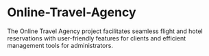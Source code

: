 # Online-Travel-Agency
The Online Travel Agency project facilitates seamless flight and hotel reservations with user-friendly features for clients and efficient management tools for administrators.
